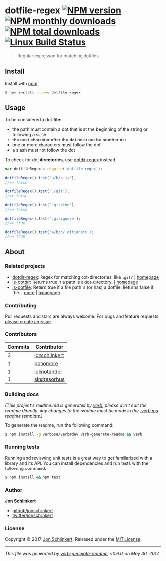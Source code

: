 # dotfile-regex [![NPM version](https://img.shields.io/npm/v/dotfile-regex.svg?style=flat)](https://www.npmjs.com/package/dotfile-regex) [![NPM monthly downloads](https://img.shields.io/npm/dm/dotfile-regex.svg?style=flat)](https://npmjs.org/package/dotfile-regex) [![NPM total downloads](https://img.shields.io/npm/dt/dotfile-regex.svg?style=flat)](https://npmjs.org/package/dotfile-regex) [![Linux Build Status](https://img.shields.io/travis/regexps/dotfile-regex.svg?style=flat&label=Travis)](https://travis-ci.org/regexps/dotfile-regex)

> Regular expresson for matching dotfiles.

## Install

Install with [npm](https://www.npmjs.com/):

```sh
$ npm install --save dotfile-regex
```

## Usage

To be considered a dot **file**:

* the path must contain a dot that is at the beginning of the string or following a slash
* the next character after the dot must not be another dot
* one or more characters must follow the dot
* a slash must not follow the dot

To check for dot **directories**, use [dotdir-regex](https://github.com/regexps/dotdir-regex) instead.

```js
var dotfileRegex = require('dotfile-regex');

dotfileRegex().test('a/b/c.js');
//=> false

dotfileRegex().test('./git');
//=> false

dotfileRegex().test('.git/foo');
//=> false

dotfileRegex().test('.gitignore');
//=> true

dotfileRegex().test('a/b/c/.gitignore');
//=> true
```

## About

### Related projects

* [dotdir-regex](https://www.npmjs.com/package/dotdir-regex): Regex for matching dot-directories, like `.git/` | [homepage](https://github.com/regexps/dotdir-regex "Regex for matching dot-directories, like `.git/`")
* [is-dotdir](https://www.npmjs.com/package/is-dotdir): Returns true if a path is a dot-directory. | [homepage](https://github.com/jonschlinkert/is-dotdir "Returns true if a path is a dot-directory.")
* [is-dotfile](https://www.npmjs.com/package/is-dotfile): Return true if a file path is (or has) a dotfile. Returns false if the… [more](https://github.com/jonschlinkert/is-dotfile) | [homepage](https://github.com/jonschlinkert/is-dotfile "Return true if a file path is (or has) a dotfile. Returns false if the path is a dot directory.")

### Contributing

Pull requests and stars are always welcome. For bugs and feature requests, [please create an issue](../../issues/new).

### Contributors

| **Commits** | **Contributor** | 
| --- | --- |
| 3 | [jonschlinkert](https://github.com/jonschlinkert) |
| 1 | [popomore](https://github.com/popomore) |
| 1 | [johnotander](https://github.com/johnotander) |
| 1 | [sindresorhus](https://github.com/sindresorhus) |

### Building docs

_(This project's readme.md is generated by [verb](https://github.com/verbose/verb-generate-readme), please don't edit the readme directly. Any changes to the readme must be made in the [.verb.md](.verb.md) readme template.)_

To generate the readme, run the following command:

```sh
$ npm install -g verbose/verb#dev verb-generate-readme && verb
```

### Running tests

Running and reviewing unit tests is a great way to get familiarized with a library and its API. You can install dependencies and run tests with the following command:

```sh
$ npm install && npm test
```

### Author

**Jon Schlinkert**

* [github/jonschlinkert](https://github.com/jonschlinkert)
* [twitter/jonschlinkert](https://twitter.com/jonschlinkert)

### License

Copyright © 2017, [Jon Schlinkert](https://github.com/jonschlinkert).
Released under the [MIT License](LICENSE).

***

_This file was generated by [verb-generate-readme](https://github.com/verbose/verb-generate-readme), v0.6.0, on May 30, 2017._